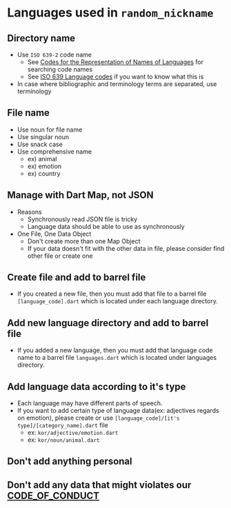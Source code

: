# Languages used in `random_nickname`

## Directory name
- Use `ISO 639-2` code name
    - See [Codes for the Representation of Names of Languages](https://www.loc.gov/standards/iso639-2/php/code_list.php) for searching code names
    - See [ISO 639 Language codes](https://www.iso.org/iso-639-language-codes.html) if you want to know what this is
- In case where bibliographic and terminology terms are separated, use terminology

## File name
- Use noun for file name
- Use singular noun
- Use snack case
- Use comprehensive name
    - ex) animal
    - ex) emotion
    - ex) country

## Manage with Dart Map, not JSON
- Reasons
    - Synchronously read JSON file is tricky
    - Language data should be able to use as synchronously
- One File, One Data Object
    - Don't create more than one Map Object
    - If your data doesn't fit with the other data in file, please consider find other file or create one

## Create file and add to barrel file
- If you created a new file, then you must add that file to a barrel file `[language_code].dart` which is located under each language directory.

## Add new language directory and add to barrel file
- If you added a new language, then you must add that language code name to a barrel file `languages.dart` which is located under languages directory.

## Add language data according to it's type
- Each language may have different parts of speech.
- If you want to add certain type of language data(ex: adjectives regards on emotion), please create or use `[language_code]/[it's type]/[category_name].dart` file
    - ex: `kor/adjective/emotion.dart`
    - ex: `kor/noun/animal.dart`

## Don't add anything personal

## Don't add any data that might violates our [CODE_OF_CONDUCT](https://github.com/Holder-inc/random_nickname/blob/main/CODE_OF_CONDUCT.md)